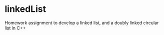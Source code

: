 # linkedList
Homework assignment to develop a linked list, and a doubly linked circular list in C++
